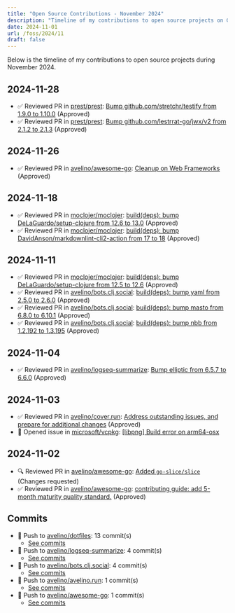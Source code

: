 ```yaml
---
title: "Open Source Contributions - November 2024"
description: "Timeline of my contributions to open source projects on GitHub during November 2024."
date: 2024-11-01
url: /foss/2024/11
draft: false
---
```


Below is the timeline of my contributions to open source projects during November 2024.

## 2024-11-28

- ✅ Reviewed PR in [prest/prest](https://github.com/prest/prest): [Bump github.com/stretchr/testify from 1.9.0 to 1.10.0](https://github.com/prest/prest/pull/906#pullrequestreview-2468186850) (Approved)
- ✅ Reviewed PR in [prest/prest](https://github.com/prest/prest): [Bump github.com/lestrrat-go/jwx/v2 from 2.1.2 to 2.1.3](https://github.com/prest/prest/pull/905#pullrequestreview-2468185620) (Approved)

## 2024-11-26

- ✅ Reviewed PR in [avelino/awesome-go](https://github.com/avelino/awesome-go): [Cleanup on Web Frameworks](https://github.com/avelino/awesome-go/pull/5490#pullrequestreview-2461995905) (Approved)

## 2024-11-18

- ✅ Reviewed PR in [moclojer/moclojer](https://github.com/moclojer/moclojer): [build(deps): bump DeLaGuardo/setup-clojure from 12.6 to 13.0](https://github.com/moclojer/moclojer/pull/291#pullrequestreview-2443353035) (Approved)
- ✅ Reviewed PR in [moclojer/moclojer](https://github.com/moclojer/moclojer): [build(deps): bump DavidAnson/markdownlint-cli2-action from 17 to 18](https://github.com/moclojer/moclojer/pull/292#pullrequestreview-2443351931) (Approved)

## 2024-11-11

- ✅ Reviewed PR in [moclojer/moclojer](https://github.com/moclojer/moclojer): [build(deps): bump DeLaGuardo/setup-clojure from 12.5 to 12.6](https://github.com/moclojer/moclojer/pull/290#pullrequestreview-2428007224) (Approved)
- ✅ Reviewed PR in [avelino/bots.clj.social](https://github.com/avelino/bots.clj.social): [build(deps): bump yaml from 2.5.0 to 2.6.0](https://github.com/avelino/bots.clj.social/pull/145#pullrequestreview-2426426378) (Approved)
- ✅ Reviewed PR in [avelino/bots.clj.social](https://github.com/avelino/bots.clj.social): [build(deps): bump masto from 6.8.0 to 6.10.1](https://github.com/avelino/bots.clj.social/pull/149#pullrequestreview-2426425077) (Approved)
- ✅ Reviewed PR in [avelino/bots.clj.social](https://github.com/avelino/bots.clj.social): [build(deps): bump nbb from 1.2.192 to 1.3.195](https://github.com/avelino/bots.clj.social/pull/150#pullrequestreview-2426420887) (Approved)

## 2024-11-04

- ✅ Reviewed PR in [avelino/logseq-summarize](https://github.com/avelino/logseq-summarize): [Bump elliptic from 6.5.7 to 6.6.0](https://github.com/avelino/logseq-summarize/pull/7#pullrequestreview-2413550662) (Approved)

## 2024-11-03

- ✅ Reviewed PR in [avelino/cover.run](https://github.com/avelino/cover.run): [Address outstanding issues, and prepare for additional changes](https://github.com/avelino/cover.run/pull/30#pullrequestreview-2411948877) (Approved)
- 🐛 Opened issue in [microsoft/vcpkg](https://github.com/microsoft/vcpkg): [[libpng] Build error on arm64-osx](https://github.com/microsoft/vcpkg/issues/41936)

## 2024-11-02

- 🔍 Reviewed PR in [avelino/awesome-go](https://github.com/avelino/awesome-go): [Added `go-slice/slice`](https://github.com/avelino/awesome-go/pull/5469#pullrequestreview-2411744749) (Changes requested)
- ✅ Reviewed PR in [avelino/awesome-go](https://github.com/avelino/awesome-go): [contributing guide: add 5-month maturity quality standard.](https://github.com/avelino/awesome-go/pull/5473#pullrequestreview-2411744331) (Approved)

## Commits

- 🔨 Push to [avelino/dotfiles](https://github.com/avelino/dotfiles): 13 commit(s)
  - [See commits](https://github.com/avelino/dotfiles/commits?author=avelino&since=2024-11-01T00:00:00Z&until=2024-11-30T23:59:59Z)
- 🔨 Push to [avelino/logseq-summarize](https://github.com/avelino/logseq-summarize): 4 commit(s)
  - [See commits](https://github.com/avelino/logseq-summarize/commits?author=avelino&since=2024-11-01T00:00:00Z&until=2024-11-30T23:59:59Z)
- 🔨 Push to [avelino/bots.clj.social](https://github.com/avelino/bots.clj.social): 4 commit(s)
  - [See commits](https://github.com/avelino/bots.clj.social/commits?author=avelino&since=2024-11-01T00:00:00Z&until=2024-11-30T23:59:59Z)
- 🔨 Push to [avelino/avelino.run](https://github.com/avelino/avelino.run): 1 commit(s)
  - [See commits](https://github.com/avelino/avelino.run/commits?author=avelino&since=2024-11-01T00:00:00Z&until=2024-11-30T23:59:59Z)
- 🔨 Push to [avelino/awesome-go](https://github.com/avelino/awesome-go): 1 commit(s)
  - [See commits](https://github.com/avelino/awesome-go/commits?author=avelino&since=2024-11-01T00:00:00Z&until=2024-11-30T23:59:59Z)

